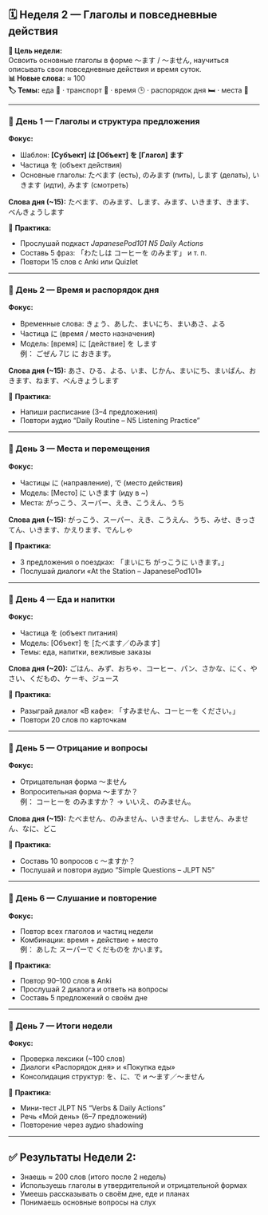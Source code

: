 ## 🗓️ Неделя 2 — Глаголы и повседневные действия  
**🎯 Цель недели:**  
Освоить основные глаголы в форме ～ます / ～ません, научиться описывать свои повседневные действия и время суток.  
**📊 Новые слова:** ≈ 100  
**🏷️ Темы:** еда 🍙 · транспорт 🚗 · время 🕒 · распорядок дня 🛏️ · места 🏫  

---

### 📅 День 1 — Глаголы и структура предложения  
**Фокус:**  
- Шаблон: **[Субъект] は [Объект] を [Глагол] ます**  
- Частица を (объект действия)  
- Основные глаголы: たべます (есть), のみます (пить), します (делать), いきます (идти), みます (смотреть)  

**Слова дня (~15):** たべます、のみます、します、みます、いきます、きます、べんきょうします  

🧩 **Практика:**  
- Прослушай подкаст *JapanesePod101 N5 Daily Actions*  
- Составь 5 фраз: 「わたしは コーヒーを のみます」 и т. п.  
- Повтори 15 слов с Anki или Quizlet  

---

### 📅 День 2 — Время и распорядок дня  
**Фокус:**  
- Временные слова: きょう、あした、まいにち、まいあさ、よる  
- Частица に (время / место назначения)  
- Модель: [время] に [действие] を します  
  例： ごぜん 7じ に おきます。  

**Слова дня (~15):** あさ、ひる、よる、いま、じかん、まいにち、まいばん、おきます、ねます、べんきょうします  

🧩 **Практика:**  
- Напиши расписание (3–4 предложения)  
- Повтори аудио “Daily Routine – N5 Listening Practice”  

---

### 📅 День 3 — Места и перемещения  
**Фокус:**  
- Частицы に (направление), で (место действия)  
- Модель: [Место] に いきます (иду в ~)  
- Места: がっこう、スーパー、えき、こうえん、うち  

**Слова дня (~15):** がっこう、スーパー、えき、こうえん、うち、みせ、きっさてん、いきます、かえります、でんしゃ  

🧩 **Практика:**  
- 3 предложения о поездках: 「まいにち がっこうに いきます。」  
- Послушай диалоги «At the Station – JapanesePod101»  

---

### 📅 День 4 — Еда и напитки  
**Фокус:**  
- Частица を (объект питания)  
- Модель: [Объект] を [たべます／のみます]  
- Темы: еда, напитки, вежливые заказы  

**Слова дня (~20):** ごはん、みず、おちゃ、コーヒー、パン、さかな、にく、やさい、くだもの、ケーキ、ジュース  

🧩 **Практика:**  
- Разыграй диалог «В кафе»: 「すみません、コーヒーを ください。」  
- Повтори 20 слов по карточкам  

---

### 📅 День 5 — Отрицание и вопросы  
**Фокус:**  
- Отрицательная форма ～ません  
- Вопросительная форма ～ますか？  
  例： コーヒーを のみますか？ → いいえ、のみません。  

**Слова дня (~15):** たべません、のみません、いきません、しません、みません、なに、どこ  

🧩 **Практика:**  
- Составь 10 вопросов с ～ますか？  
- Послушай и повтори аудио “Simple Questions – JLPT N5”  

---

### 📅 День 6 — Слушание и повторение  
**Фокус:**  
- Повтор всех глаголов и частиц недели  
- Комбинации: время + действие + место  
  例： あした スーパーで くだものを かいます。  

🧩 **Практика:**  
- Повтор 90–100 слов в Anki  
- Прослушай 2 диалога и ответь на вопросы  
- Составь 5 предложений о своём дне  

---

### 📅 День 7 — Итоги недели  
**Фокус:**  
- Проверка лексики (~100 слов)  
- Диалоги «Распорядок дня» и «Покупка еды»  
- Консолидация структур: を、に、で и ～ます／～ません  

🧩 **Практика:**  
- Мини-тест JLPT N5 “Verbs & Daily Actions”  
- Речь «Мой день» (6–7 предложений)  
- Повторение через аудио shadowing  

---

## ✅ Результаты Недели 2:
- Знаешь ≈ 200 слов (итого после 2 недель)  
- Используешь глаголы в утвердительной и отрицательной формах  
- Умеешь рассказывать о своём дне, едe и планах  
- Понимаешь основные вопросы на слух  
